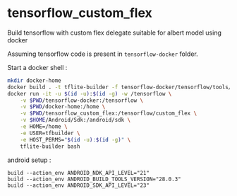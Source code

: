 # tensorflow_custom_flex

Build tensorflow with custom flex delegate suitable for albert model using docker

Assuming tensorflow code is present in `tensorflow-docker` folder.

Start a docker shell :

```bash
mkdir docker-home
docker build . -t tflite-builder -f tensorflow-docker/tensorflow/tools/dockerfiles/tflite-android.Dockerfile
docker run -it -u $(id -u):$(id -g) -w /tensorflow \
	-v $PWD/tensorflow-docker:/tensorflow \
	-v $PWD/docker-home:/home \
	-v $PWD/tensorflow_custom_flex:/tensorflow/custom_flex \
	-v $HOME/Android/Sdk:/android/sdk \
	-e HOME=/home \
	-e USER=tfbuilder \
	-e HOST_PERMS="$(id -u):$(id -g)" \
	tflite-builder bash
```

android setup :

```
build --action_env ANDROID_NDK_API_LEVEL="21"
build --action_env ANDROID_BUILD_TOOLS_VERSION="28.0.3"
build --action_env ANDROID_SDK_API_LEVEL="23"
```

